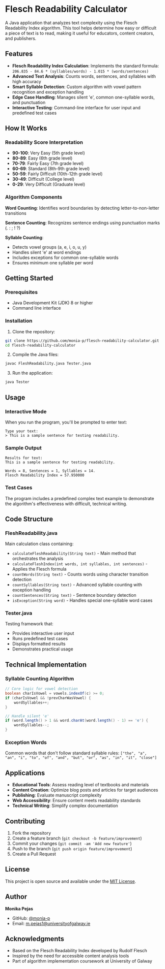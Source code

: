 # Flesch Readability Calculator

A Java application that analyzes text complexity using the Flesch Readability Index algorithm. This tool helps determine how easy or difficult a piece of text is to read, making it useful for educators, content creators, and publishers.

## Features

- **Flesch Readability Index Calculation**: Implements the standard formula: `206.835 - 84.6 * (syllables/words) - 1.015 * (words/sentences)`
- **Advanced Text Analysis**: Counts words, sentences, and syllables with high accuracy
- **Smart Syllable Detection**: Custom algorithm with vowel pattern recognition and exception handling
- **Edge Case Handling**: Manages silent 'e', common one-syllable words, and punctuation
- **Interactive Testing**: Command-line interface for user input and predefined test cases

## How It Works

### Readability Score Interpretation
- **90-100**: Very Easy (5th grade level)
- **80-89**: Easy (6th grade level)
- **70-79**: Fairly Easy (7th grade level)
- **60-69**: Standard (8th-9th grade level)
- **50-59**: Fairly Difficult (10th-12th grade level)
- **30-49**: Difficult (College level)
- **0-29**: Very Difficult (Graduate level)

### Algorithm Components

**Word Counting**: Identifies word boundaries by detecting letter-to-non-letter transitions

**Sentence Counting**: Recognizes sentence endings using punctuation marks (. : ; ! ?)

**Syllable Counting**: 
- Detects vowel groups (a, e, i, o, u, y)
- Handles silent 'e' at word endings
- Includes exceptions for common one-syllable words
- Ensures minimum one syllable per word

## Getting Started

### Prerequisites
- Java Development Kit (JDK) 8 or higher
- Command line interface

### Installation

1. Clone the repository:
```bash
git clone https://github.com/monia-p/flesch-readability-calculator.git
cd flesch-readability-calculator
```

2. Compile the Java files:
```bash
javac FleshReadability.java Tester.java
```

3. Run the application:
```bash
java Tester
```

## Usage

### Interactive Mode
When you run the program, you'll be prompted to enter text:
```
Type your text: 
> This is a sample sentence for testing readability.
```

### Sample Output
```
Results for text: 
This is a sample sentence for testing readability.

Words = 8, Sentences = 1, Syllables = 14.
Flesch Readability Index = 57.950000
```

### Test Cases
The program includes a predefined complex text example to demonstrate the algorithm's effectiveness with difficult, technical writing.

## Code Structure

### FleshReadability.java
Main calculation class containing:
- `calculateFleshReadability(String text)` - Main method that orchestrates the analysis
- `calculateFleshIndex(int words, int syllables, int sentences)` - Applies the Flesch formula
- `countWords(String text)` - Counts words using character transition detection
- `countSyllables(String text)` - Advanced syllable counting with exception handling
- `countSentences(String text)` - Sentence boundary detection
- `isException(String word)` - Handles special one-syllable word cases

### Tester.java
Testing framework that:
- Provides interactive user input
- Runs predefined test cases
- Displays formatted results
- Demonstrates practical usage

## Technical Implementation

### Syllable Counting Algorithm
```java
// Core logic for vowel detection
boolean charIsVowel = vowels.indexOf(c) >= 0;
if (charIsVowel && !prevCharWasVowel) {
    wordSyllables++;
}

// Handle silent 'e'
if (word.length() > 1 && word.charAt(word.length() - 1) == 'e') {
    wordSyllables--;  
}
```

### Exception Words
Common words that don't follow standard syllable rules:
`["the", "a", "an", "i", "to", "of", "and", "but", "or", "as", "in", "it", "close"]`

## Applications

- **Educational Tools**: Assess reading level of textbooks and materials
- **Content Creation**: Optimize blog posts and articles for target audiences
- **Publishing**: Evaluate manuscript complexity
- **Web Accessibility**: Ensure content meets readability standards
- **Technical Writing**: Simplify complex documentation

## Contributing

1. Fork the repository
2. Create a feature branch (`git checkout -b feature/improvement`)
3. Commit your changes (`git commit -am 'Add new feature'`)
4. Push to the branch (`git push origin feature/improvement`)
5. Create a Pull Request

## License

This project is open source and available under the [MIT License](LICENSE).

## Author

**Monika Pejas**
- GitHub: [@monia-p](https://github.com/monia-p)
- Email: m.pejas1@universityofgalway.ie

## Acknowledgments

- Based on the Flesch Readability Index developed by Rudolf Flesch
- Inspired by the need for accessible content analysis tools
- Part of algorithm implementation coursework at University of Galway
